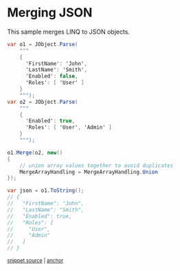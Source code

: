 # Merging JSON

This sample merges LINQ to JSON objects.

<!-- snippet: MergeJson -->
<a id='snippet-mergejson'></a>
```cs
var o1 = JObject.Parse(
    """
    {
      'FirstName': 'John',
      'LastName': 'Smith',
      'Enabled': false,
      'Roles': [ 'User' ]
    }
    """);
var o2 = JObject.Parse(
    """
    {
      'Enabled': true,
      'Roles': [ 'User', 'Admin' ]
    }
    """);

o1.Merge(o2, new()
{
    // union array values together to avoid duplicates
    MergeArrayHandling = MergeArrayHandling.Union
});

var json = o1.ToString();
// {
//   "FirstName": "John",
//   "LastName": "Smith",
//   "Enabled": true,
//   "Roles": [
//     "User",
//     "Admin"
//   ]
// }
```
<sup><a href='/src/ArgonTests/Documentation/Samples/Linq/MergeJson.cs#L10-L46' title='Snippet source file'>snippet source</a> | <a href='#snippet-mergejson' title='Start of snippet'>anchor</a></sup>
<!-- endSnippet -->
